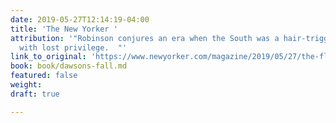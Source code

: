 ```yaml
---
date: 2019-05-27T12:14:19-04:00
title: 'The New Yorker '
attribution: '"Robinson conjures an era when the South was a hair-trigger place, obsessed
  with lost privilege.  "'
link_to_original: 'https://www.newyorker.com/magazine/2019/05/27/the-flight-portfolio-dawsons-fall-womens-war-and-democracy-and-truth '
book: book/dawsons-fall.md
featured: false
weight: 
draft: true

---
```

